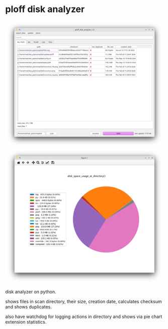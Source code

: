# ploff disk analyzer

![main window](preview.png)
![visualizer window](visualizer.png)

disk analyzer on python.

shows files in scan directory, their size, creation date, calculates checksum and shows duplicates.

also have watchdog for logging actions in directory and shows via pie chart extension statistics.
